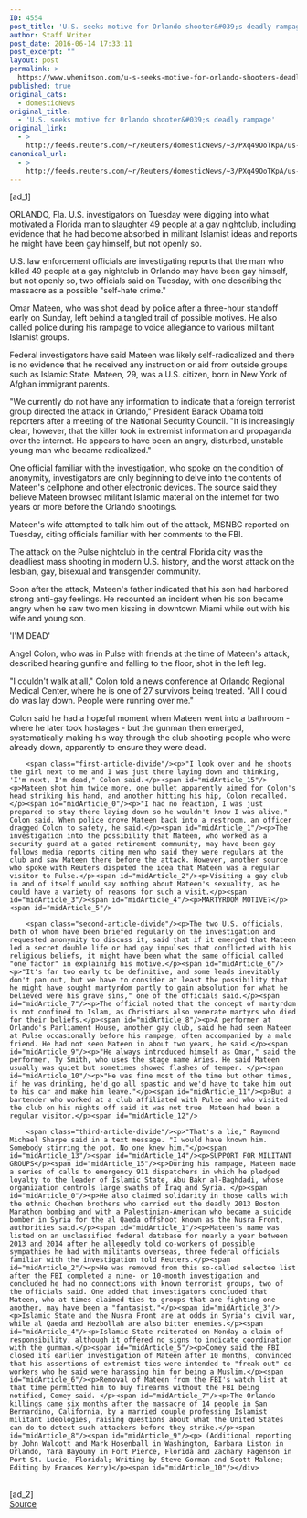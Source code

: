 ```yaml
---
ID: 4554
post_title: 'U.S. seeks motive for Orlando shooter&#039;s deadly rampage'
author: Staff Writer
post_date: 2016-06-14 17:33:11
post_excerpt: ""
layout: post
permalink: >
  https://www.whenitson.com/u-s-seeks-motive-for-orlando-shooters-deadly-rampage/
published: true
original_cats:
  - domesticNews
original_title:
  - 'U.S. seeks motive for Orlando shooter&#039;s deadly rampage'
original_link:
  - >
    http://feeds.reuters.com/~r/Reuters/domesticNews/~3/PXq49OoTKpA/us-florida-shooting-idUSKCN0Z017C
canonical_url:
  - >
    http://feeds.reuters.com/~r/Reuters/domesticNews/~3/PXq49OoTKpA/us-florida-shooting-idUSKCN0Z017C
---
```

 [ad_1]
<br><div id="articleText">
<span id="midArticle_start"/>

<span id="midArticle_0"/><span class="focusParagraph" readability="7"><p><span class="articleLocation">ORLANDO, Fla.</span> U.S. investigators on Tuesday were digging into what motivated a Florida man to slaughter 49 people at a gay nightclub, including evidence that he had become absorbed in militant Islamist ideas and reports he might have been gay himself, but not openly so.</p></span><span id="midArticle_1"/><p>U.S. law enforcement officials are investigating reports that the man who killed 49 people at a gay nightclub in Orlando may have been gay himself, but not openly so, two officials said on Tuesday, with one describing the massacre as a possible "self-hate crime."</p><span id="midArticle_2"/><p>Omar Mateen, who was shot dead by police after a three-hour standoff early on Sunday, left behind a tangled trail of possible motives. He also called police during his rampage to voice allegiance to various militant Islamist groups.</p><span id="midArticle_3"/><p>Federal investigators have said Mateen was likely self-radicalized and there is no evidence that he received any instruction or aid from outside groups such as Islamic State. Mateen, 29, was a U.S. citizen, born in New York of Afghan immigrant parents.</p><span id="midArticle_4"/><p>"We currently do not have any information to indicate that a foreign terrorist group directed the attack in Orlando," President Barack Obama told reporters after a meeting of the National Security Council. "It is increasingly clear, however, that the killer took in extremist information and propaganda over the internet. He appears to have been an angry, disturbed, unstable young man who became radicalized."</p><span id="midArticle_5"/><p>One official familiar with the investigation, who spoke on the condition of anonymity, investigators are only beginning to delve into the contents of Mateen's cellphone and other electronic devices. The source said they believe Mateen browsed militant Islamic material on the internet for two years or more before the Orlando shootings.</p><span id="midArticle_6"/><p>Mateen's wife attempted to talk him out of the attack, MSNBC reported on Tuesday, citing officials familiar with her comments to the FBI.</p><span id="midArticle_7"/><p>The attack on the Pulse nightclub in the central Florida city was the deadliest mass shooting in modern U.S. history, and the worst attack on the lesbian, gay, bisexual and transgender community.</p><span id="midArticle_8"/><p>Soon after the attack, Mateen's father indicated that his son had harbored strong anti-gay feelings. He recounted an incident when his son became angry when he saw two men kissing in downtown Miami while out with his wife and young son.</p><span id="midArticle_9"/><span id="midArticle_10"/><p>'I'M DEAD'</p><span id="midArticle_11"/><p>Angel Colon, who was in Pulse with friends at the time of Mateen's attack, described hearing gunfire and falling to the floor, shot in the left leg.</p><span id="midArticle_12"/><p>"I couldn't walk at all," Colon told a news conference at Orlando Regional Medical Center, where he is one of 27 survivors being treated. "All I could do was lay down. People were running over me."</p><span id="midArticle_13"/><p>Colon said he had a hopeful moment when Mateen went into a bathroom - where he later took hostages - but the gunman then emerged, systematically making his way through the club shooting people who were already down, apparently to ensure they were dead.</p><span id="midArticle_14"/>
        
        <span class="first-article-divide"/><p>"I look over and he shoots the girl next to me and I was just there laying down and thinking, 'I'm next, I'm dead," Colon said.</p><span id="midArticle_15"/><p>Mateen shot him twice more, one bullet apparently aimed for Colon's head striking his hand, and another hitting his hip, Colon recalled.</p><span id="midArticle_0"/><p>"I had no reaction, I was just prepared to stay there laying down so he wouldn't know I was alive," Colon said. When police drove Mateen back into a restroom, an officer dragged Colon to safety, he said.</p><span id="midArticle_1"/><p>The investigation into the possibility that Mateen, who worked as a security guard at a gated retirement community, may have been gay follows media reports citing men who said they were regulars at the club and saw Mateen there before the attack. However, another source who spoke with Reuters disputed the idea that Mateen was a regular visitor to Pulse.</p><span id="midArticle_2"/><p>Visiting a gay club in and of itself would say nothing about Mateen's sexuality, as he could have a variety of reasons for such a visit.</p><span id="midArticle_3"/><span id="midArticle_4"/><p>MARTYRDOM MOTIVE?</p><span id="midArticle_5"/>
        
        <span class="second-article-divide"/><p>The two U.S. officials, both of whom have been briefed regularly on the investigation and requested anonymity to discuss it, said that if it emerged that Mateen led a secret double life or had gay impulses that conflicted with his religious beliefs, it might have been what the same official called "one factor" in explaining his motive.</p><span id="midArticle_6"/><p>"It's far too early to be definitive, and some leads inevitably don't pan out, but we have to consider at least the possibility that he might have sought martyrdom partly to gain absolution for what he believed were his grave sins," one of the officials said.</p><span id="midArticle_7"/><p>The official noted that the concept of martyrdom is not confined to Islam, as Christians also venerate martyrs who died for their beliefs.</p><span id="midArticle_8"/><p>A performer at Orlando's Parliament House, another gay club, said he had seen Mateen at Pulse occasionally before his rampage, often accompanied by a male friend. He had not seen Mateen in about two years, he said.</p><span id="midArticle_9"/><p>"He always introduced himself as Omar," said the performer, Ty Smith, who uses the stage name Aries. He said Mateen usually was quiet but sometimes showed flashes of temper. </p><span id="midArticle_10"/><p>"He was fine most of the time but other times, if he was drinking, he'd go all spastic and we'd have to take him out to his car and make him leave."</p><span id="midArticle_11"/><p>But a bartender who worked at a club affiliated with Pulse and who visited the club on his nights off said it was not true  Mateen had been a regular visitor.</p><span id="midArticle_12"/>
        
        <span class="third-article-divide"/><p>"That's a lie," Raymond Michael Sharpe said in a text message. "I would have known him. Somebody stirring the pot. No one knew him."</p><span id="midArticle_13"/><span id="midArticle_14"/><p>SUPPORT FOR MILITANT GROUPS</p><span id="midArticle_15"/><p>During his rampage, Mateen made a series of calls to emergency 911 dispatchers in which he pledged loyalty to the leader of Islamic State, Abu Bakr al-Baghdadi, whose organization controls large swaths of Iraq and Syria. </p><span id="midArticle_0"/><p>He also claimed solidarity in those calls with the ethnic Chechen brothers who carried out the deadly 2013 Boston Marathon bombing and with a Palestinian-American who became a suicide bomber in Syria for the al Qaeda offshoot known as the Nusra Front, authorities said.</p><span id="midArticle_1"/><p>Mateen's name was listed on an unclassified federal database for nearly a year between 2013 and 2014 after he allegedly told co-workers of possible sympathies he had with militants overseas, three federal officials familiar with the investigation told Reuters.</p><span id="midArticle_2"/><p>He was removed from this so-called selectee list after the FBI completed a nine- or 10-month investigation and concluded he had no connections with known terrorist groups, two of the officials said. One added that investigators concluded that Mateen, who at times claimed ties to groups that are fighting one another, may have been a "fantasist."</p><span id="midArticle_3"/><p>Islamic State and the Nusra Front are at odds in Syria's civil war, while al Qaeda and Hezbollah are also bitter enemies.</p><span id="midArticle_4"/><p>Islamic State reiterated on Monday a claim of responsibility, although it offered no signs to indicate coordination with the gunman.</p><span id="midArticle_5"/><p>Comey said the FBI closed its earlier investigation of Mateen after 10 months, convinced that his assertions of extremist ties were intended to "freak out" co-workers who he said were harassing him for being a Muslim.</p><span id="midArticle_6"/><p>Removal of Mateen from the FBI's watch list at that time permitted him to buy firearms without the FBI being notified, Comey said. </p><span id="midArticle_7"/><p>The Orlando killings came six months after the massacre of 14 people in San Bernardino, California, by a married couple professing Islamist militant ideologies, raising questions about what the United States can do to detect such attackers before they strike.</p><span id="midArticle_8"/><span id="midArticle_9"/><p> (Additional reporting by John Walcott and Mark Hosenball in Washington, Barbara Liston in Orlando, Yara Bayoumy in Fort Pierce, Florida and Zachary Fagenson in Port St. Lucie, Floridal; Writing by Steve Gorman and Scott Malone; Editing by Frances Kerry)</p><span id="midArticle_10"/></div>
<br>[ad_2]
<br><a href="http://feeds.reuters.com/~r/Reuters/domesticNews/~3/PXq49OoTKpA/us-florida-shooting-idUSKCN0Z017C">Source </a>